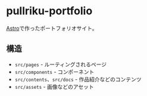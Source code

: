 # pullriku-portfolio

[Astro](https://astro.build/)で作ったポートフォリオサイト。

## 構造

- `src/pages` - ルーティングされるページ
- `src/components` - コンポーネント
- `src/contents`、`src/docs` - 作品紹介などのコンテンツ
- `src/assets` - 画像などのアセット
